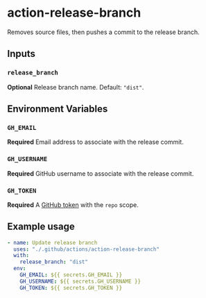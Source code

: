 # action-release-branch

Removes source files, then pushes a commit to the release branch.

## Inputs

### `release_branch`

**Optional** Release branch name. Default: `"dist"`.

## Environment Variables

### `GH_EMAIL`

**Required** Email address to associate with the release commit.

### `GH_USERNAME`

**Required** GitHub username to associate with the release commit.

### `GH_TOKEN`

**Required** A [GitHub token](https://docs.github.com/en/github/authenticating-to-github/keeping-your-account-and-data-secure/creating-a-personal-access-token) with the `repo` scope.

## Example usage

```YAML
- name: Update release branch
  uses: "./.github/actions/action-release-branch"
  with:
    release_branch: "dist"
  env:
    GH_EMAIL: ${{ secrets.GH_EMAIL }}
    GH_USERNAME: ${{ secrets.GH_USERNAME }}
    GH_TOKEN: ${{ secrets.GH_TOKEN }}
```
